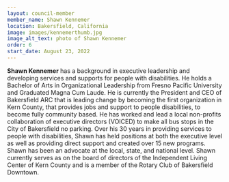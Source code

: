 ```yaml
---
layout: council-member
member_name: Shawn Kennemer
location: Bakersfield, California
image: images/kennemerthumb.jpg
image_alt_text: photo of Shawn Kennemer
order: 6
start_date: August 23, 2022
---
```

**Shawn Kennemer** has a background in executive leadership and developing services and supports for people with disabilities. He holds a Bachelor of Arts in Organizational Leadership from Fresno Pacific University and Graduated Magna Cum Laude. He is currently the President and CEO of Bakersfield ARC that is leading change by becoming the first organization in Kern County, that provides jobs and support to people disabilities, to become fully community based.  He has worked and lead a local non-profits collaboration of executive directors (VOICED) to make all bus stops in the City of Bakersfield no parking. Over his 30 years in providing services to people with disabilities, Shawn has held positions at both the executive level as well as providing direct support and created over 15 new programs. Shawn has been an advocate at the local, state, and national level. Shawn currently serves as on the board of directors of the Independent Living Center of Kern County and is a member of the Rotary Club of Bakersfield Downtown.